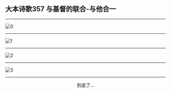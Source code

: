 
## 大本诗歌357 与基督的联合-与他合一
        
<div id="aplayer0"></div>

---

<img alt="0" data-original="/data/d0357/0.png">

---

<img alt="1" data-original="/data/d0357/1.png">

---

<img alt="2" data-original="/data/d0357/2.png">

---

<img alt="3" data-original="/data/d0357/3.png">

---

<p style="text-align: center">到底了...</p>

<script src="/js/dist-view.js"></script>

<script>
MAIN.id = 'd0357';
        
const ap0 = new APlayer({
    container: document.getElementById('aplayer0'),
    volume: 1,
    loop: 'none',
    preload: 'none',
    audio: [{
        name: '大本诗歌357.mp3',
        artist: '大本诗歌',
        url: 'https://res.wx.qq.com/voice/getvoice?mediaid=MzI0NTk3MDM5M18yMjQ3NDkxOTMy',
        cover: '/favicon'
    }]
});
</script>
